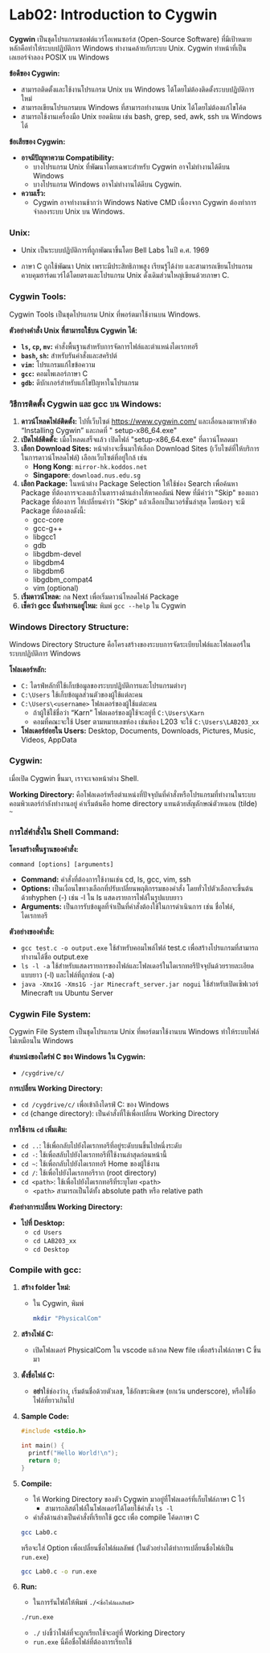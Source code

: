 # Lab02: Introduction to Cygwin

###                

**Cygwin** เป็นชุดโปรแกรมซอฟต์แวร์โอเพนซอร์ส (Open-Source Software) ที่มีเป้าหมายหลักคือทำให้ระบบปฏิบัติการ Windows
ทำงานคล้ายกับระบบ Unix. Cygwin ทำหน้าที่เป็นเลเยอร์จำลอง POSIX บน Windows

**ข้อดีของ Cygwin:**

* สามารถติดตั้งและใช้งานโปรแกรม Unix บน Windows ได้โดยไม่ต้องติดตั้งระบบปฏิบัติการใหม่
* สามารถเขียนโปรแกรมบน Windows ที่สามารถทำงานบน Unix ได้โดยไม่ต้องแก้ไขโค้ด
* สามารถใช้งานเครื่องมือ Unix ยอดนิยม เช่น bash, grep, sed, awk, ssh บน Windows ได้

**ข้อเสียของ Cygwin:**

* **อาจมีปัญหาความ Compatibility:**
    * บางโปรแกรม Unix ที่พัฒนาโดยเฉพาะสำหรับ Cygwin อาจไม่ทำงานได้ดีบน Windows
    * บางโปรแกรม Windows อาจไม่ทำงานได้ดีบน Cygwin.
* **ความเร็ว:**
    * Cygwin อาจทำงานช้ากว่า Windows Native CMD เนื่องจาก Cygwin ต้องทำการจำลองระบบ Unix บน Windows.

### Unix:

- Unix เป็นระบบปฏิบัติการที่ถูกพัฒนาขึ้นโดย Bell Labs ในปี ค.ศ. 1969

- ภาษา C ถูกใช้พัฒนา Unix เพราะมีประสิทธิภาพสูง เรียนรู้ได้ง่าย และสามารถเขียนโปรแกรมควบคุมฮาร์ดแวร์ได้โดยตรงและโปรแกรม
  Unix ดั้งเดิมส่วนใหญ่เขียนด้วยภาษา C.

### Cygwin Tools:

Cygwin Tools เป็นชุดโปรแกรม Unix ที่พอร์ตมาใช้งานบน Windows.

**ตัวอย่างคำสั่ง Unix ที่สามารถใช้บน Cygwin ได้:**

* **`ls`, `cp`, `mv`:** คำสั่งพื้นฐานสำหรับการจัดการไฟล์และตำแหน่งไดเรกทอรี
* **`bash`, `sh`:** สำหรับรันคำสั่งและสคริปต์
* **`vim`:** โปรแกรมแก้ไขข้อความ
* **`gcc`:** คอมไพเลอร์ภาษา C
* **`gdb`:** ดีบักเกอร์สำหรับแก้ไขปัญหาในโปรแกรม

### วิธีการติดตั้ง Cygwin และ gcc บน Windows:

1. **ดาวน์โหลดไฟล์ติดตั้ง:** ไปที่เว็บไซต์ https://www.cygwin.com/ และเลื่อนลงมาหาหัวข้อ “Installing Cygwin” และกดที่ "
   setup-x86_64.exe"
2. **เปิดไฟล์ติดตั้ง:** เมื่อโหลดเสร็จแล้ว เปิดไฟล์ "setup-x86_64.exe" ที่ดาวน์โหลดมา
3. **เลือก Download Sites:**  หน้าต่างจะขึ้นมาให้เลือก Download Sites (เว็บไซต์ที่ให้บริการในการดาวน์โหลดไฟล์)
   เลือกเว็บไซต์ที่อยู่ใกล้ เช่น
    - **Hong Kong**: `mirror-hk.koddos.net`
    - **Singapore**: `download.nus.edu.sg`
4. **เลือก Package:** ในหน้าต่าง Package Selection ให้ใช้ช่อง Search เพื่อค้นหา Package
   ที่ต้องการจะลงแล้วในตารางด้านล่างให้หาคอลัมน์ New ที่มีคำว่า "Skip"
   ของแถว Package ที่ต้องการ ให้เปลี่ยนคำว่า "Skip" แล้วเลือกเป็นเวอร์ชั่นล่าสุด โดยน้องๆ จะมี Package ที่ต้องลงดังนี้:
    * gcc-core
    * gcc-g++
    * libgcc1
    * gdb
    * libgdbm-devel
    * libgdbm4
    * libgdbm6
    * libgdbm_compat4
    * vim (optional)
5. **เริ่มดาวน์โหลด:** กด Next เพื่อเริ่มดาวน์โหลดไฟล์ Package
6. **เช็คว่า gcc นั้นทำงานอยู่ไหม:** พิมพ์ `gcc --help` ใน Cygwin

### Windows Directory Structure:

Windows Directory Structure คือโครงสร้างของระบบการจัดระเบียบไฟล์และโฟลเดอร์ในระบบปฏิบัติการ Windows

**โฟลเดอร์หลัก:**

* `C:` ไดรฟ์หลักที่ใช้เก็บข้อมูลของระบบปฏิบัติการและโปรแกรมต่างๆ
* `C:\Users` ใช้เก็บข้อมูลส่วนตัวของผู้ใช้แต่ละคน
* `C:\Users\<username>` โฟลเดอร์ของผู้ใช้แต่ละคน
    * ถ้าผู้ใช้ใช้ชื่อว่า “Karn” โฟลเดอร์ของผู้ใช้จะอยู่ที่ `C:\Users\Karn`
    * คอมที่คณะจะใช้ User ตามหมายเลขห้อง เช่นห้อง L203 จะใช้ `C:\Users\LAB203_xx`
* **โฟลเดอร์ย่อยใน Users:** Desktop, Documents, Downloads, Pictures, Music, Videos, AppData

### Cygwin:

เมื่อเปิด Cygwin ขึ้นมา, เราจะเจอหน้าต่าง Shell.

**Working Directory:** คือโฟลเดอร์หรือตำแหน่งที่ปัจจุบันที่คำสั่งหรือโปรแกรมที่ทำงานในระบบคอมพิวเตอร์กำลังทำงานอยู่
ค่าเริ่มต้นคือ home directory แทนด้วยสัญลักษณ์ตัวหนอน (tilde) `~`

### การใส่คำสั่งใน Shell Command:

**โครงสร้างพื้นฐานของคำสั่ง:**

```
command [options] [arguments]
```

* **Command:** คำสั่งที่ต้องการใช้งานเช่น cd, ls, gcc, vim, ssh
* **Options:** เป็นเงื่อนไขทางเลือกที่ปรับเปลี่ยนพฤติกรรมของคำสั่ง โดยทั่วไปตัวเลือกจะขึ้นต้นด้วยhyphen (-) เช่น -l ใน
  ls แสดงรายการไฟล์ในรูปแบบยาว
* **Arguments:** เป็นการรับข้อมูลที่จำเป็นที่คำสั่งต้องใช้ในการดำเนินการ เช่น ชื่อไฟล์, ไดเรกทอรี

**ตัวอย่างของคำสั่ง:**

* `gcc test.c -o output.exe` ใช้สำหรับคอมไพล์ไฟล์ test.c เพื่อสร้างโปรแกรมที่สามารถทำงานได้ชื่อ output.exe
* `ls -l -a` ใช้สำหรับแสดงรายการของไฟล์และโฟลเดอร์ในไดเรกทอรีปัจจุบันด้วยรายละเอียดแบบยาว (-l) และไฟล์ที่ถูกซ่อน (-a)
* `java -Xmx1G -Xms1G -jar Minecraft_server.jar nogui` ใช้สำหรับเปิดเซิฟเวอร์ Minecraft บน Ubuntu Server

### Cygwin File System:

Cygwin File System เป็นชุดโปรแกรม Unix ที่พอร์ตมาใช้งานบน Windows ทำให้ระบบไฟล์ไม่เหมือนใน Windows

**ตำแหน่งของไดร์ฟ C ของ Windows ใน Cygwin:**

* `/cygdrive/c/`

**การเปลี่ยน Working Directory:**

* `cd /cygdrive/c/`  เพื่อเข้าถึงไดรฟ์ C: ของ Windows
* `cd` (change directory): เป็นคำสั่งที่ใช้เพื่อเปลี่ยน Working Directory

**การใช้งาน `cd` เพิ่มเติม:**

* `cd ..`:  ใช้เพื่อกลับไปยังไดเรกทอรีที่อยู่ระดับบนขึ้นไปหนึ่งระดับ
* `cd -`:  ใช้เพื่อสลับไปยังไดเรกทอรีที่ใช้งานล่าสุดก่อนหน้านี้
* `cd ~`:  ใช้เพื่อกลับไปยังไดเรกทอรี Home ของผู้ใช้งาน
* `cd /`:  ใช้เพื่อไปยังไดเรกทอรีราก (root directory)
* `cd <path>`:  ใช้เพื่อไปยังไดเรกทอรีที่ระบุโดย `<path>`
    * `<path>` สามารถเป็นได้ทั้ง absolute path หรือ relative path

**ตัวอย่างการเปลี่ยน Working Directory:**

* **ไปที่ Desktop:**
    * `cd Users`
    * `cd LAB203_xx`
    * `cd Desktop`

### Compile with gcc:

1. **สร้าง folder ใหม่:**
    * ใน Cygwin, พิมพ์
      ```bash
      mkdir "PhysicalCom"
      ```
2. **สร้างไฟล์ C:**
    * เปิดโฟลเดอร์ PhysicalCom ใน vscode แล้วกด New file เพื่อสร้างไฟล์ภาษา C ขึ้นมา
3. **ตั้งชื่อไฟล์ C:**
    * **อย่า**ใช้ช่องว่าง, เริ่มต้นชื่อด้วยตัวเลข, ใช้อักขระพิเศษ (ยกเว้น underscore), หรือใช้ชื่อไฟล์ที่ยาวเกินไป

4. **Sample Code:**

    ```c
    #include <stdio.h>
    
    int main() {
      printf("Hello World!\n");
      return 0;
    }
    ```

5. **Compile:**
    * ให้ Working Directory ของตัว Cygwin มาอยู่ที่โฟลเดอร์ที่เก็บไฟล์ภาษา C ไว้
        * สามารถลิสต์ไฟล์ในโฟลเดอร์ได้โดยใช้คำสั่ง `ls -l`
    * คำสั่งด้านล่างเป็นคำสั่งที่เรียกใช้ gcc เพื่อ compile โค้ดภาษา C
    ``` bash
    gcc Lab0.c
    ```
   หรือจะใส่ Option เพื่อเปลี่ยนชื่อไฟล์ผลลัพธ์ (ในตัวอย่างได้ทำการเปลี่ยนชื่อไฟล์เป็น `run.exe`)
    ``` bash
    gcc Lab0.c -o run.exe
    ```
6. **Run:**
    * ในการรันไฟล์ให้พิมพ์ `./<ชื่อไฟล์ผลลัพธ์>`
   ``` bash
   ./run.exe
    ```
    * `./` บ่งชี้ว่าไฟล์ที่จะถูกเรียกใช้จะอยู่ที่ Working Directory
    * `run.exe` นี่คือชื่อไฟล์ที่ต้องการเรียกใช้



